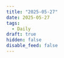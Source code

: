 ```yaml
---
title: "2025-05-27"
date: 2025-05-27
tags:
  - Daily
draft: true
hidden: false
disable_feed: false
---
```


